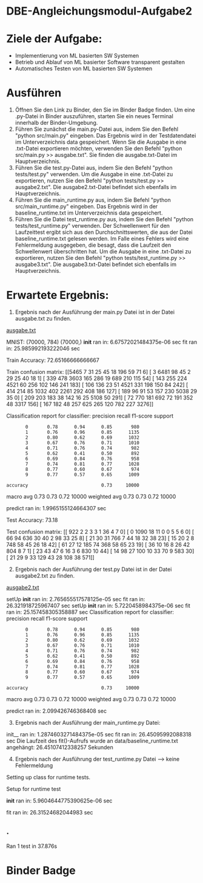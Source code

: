 
# DBE-Angleichungsmodul-Aufgabe2

# Ziele der Aufgabe:
- Implementierung von ML basierten SW Systemen
- Betrieb und Ablauf von ML basierter Software transparent gestalten
- Automatisches Testen von ML basierten SW Systemen

# Ausführen
1. Öffnen Sie den Link zu Binder, den Sie im Binder Badge finden.
Um eine .py-Datei in Binder auszuführen, starten Sie ein neues Terminal innerhalb der Binder-Umgebung.
2. Führen Sie zunächst die main.py-Datei aus, indem Sie den Befehl "python src/main.py" eingeben. Das Ergebnis wird in der Testdatendatei im Unterverzeichnis data gespeichert. Wenn Sie die Ausgabe in eine .txt-Datei exportieren möchten, verwenden Sie den Befehl "python src/main.py >> ausgabe.txt". Sie finden die ausgabe.txt-Datei im Hauptverzeichnis.
3. Führen Sie die test.py-Datei aus, indem Sie den Befehl "python tests/test.py" verwenden. Um die Ausgabe in eine .txt-Datei zu exportieren, nutzen Sie den Befehl "python tests/test.py >> ausgabe2.txt". Die ausgabe2.txt-Datei befindet sich ebenfalls im Hauptverzeichnis.
4. Führen Sie die main_runtime.py aus, indem Sie Befehl "python src/main_runtime.py" eingeben. Das Ergebnis wird in der baseline_runtime.txt im Unterverzeichnis data gespeichert. 
5. Führen Sie die Datei test_runtime.py aus, indem Sie den Befehl "python tests/test_runtime.py" verwenden. Der Schwellenwert für den Laufzeittest ergibt sich aus den Durchschnittswerten, die aus der Datei baseline_runtime.txt gelesen werden. Im Falle eines Fehlers wird eine Fehlermeldung ausgegeben, die besagt, dass die Laufzeit den Schwellenwert überschritten hat.
Um die Ausgabe in eine .txt-Datei zu exportieren, nutzen Sie den Befehl "python tests/test_runtime.py >> ausgabe3.txt". Die ausgabe3.txt-Datei befindet sich ebenfalls im Hauptverzeichnis.

# Erwartete Ergebnis:
1. Ergebnis nach der Ausführung der main.py Datei ist in der Datei ausgabe.txt zu finden.
   
[ausgabe.txt](https://github.com/hienchipham197/DBE-Angleichungsmodul-Aufgabe2/files/14343872/ausgabe.txt)

MNIST: (70000, 784) (70000,)
__init__ ran in: 6.67572021484375e-06 sec
fit ran in: 25.985992193222046 sec

Train Accuracy: 72.65166666666667 

Train confusion matrix:
[[5465    7   31   25   45   18  196   59   71    6]
 [   3 6481   98   45    2   29   25   40   18    1]
 [ 339  478 3603  165  286   19  689  210  115   54]
 [ 143  255  224 4521   60  256  102  146  241  183]
 [ 106  136   23   51 4521  331  198  150   84  242]
 [ 414  214   85 1032  402 2261  292  408  186  127]
 [ 189   96   91   53  157  230 5038   29   35    0]
 [ 209  203  183   38  142   16   25 5108   50  291]
 [  72  770  181  692   72  191  352   48 3317  156]
 [ 167  182   48  257  625  265  120  782  227 3276]]

Classification report for classifier:
               precision    recall  f1-score   support

           0       0.78      0.94      0.85       980
           1       0.76      0.96      0.85      1135
           2       0.80      0.62      0.69      1032
           3       0.67      0.76      0.71      1010
           4       0.71      0.76      0.74       982
           5       0.62      0.41      0.50       892
           6       0.69      0.84      0.76       958
           7       0.74      0.81      0.77      1028
           8       0.77      0.60      0.67       974
           9       0.77      0.57      0.65      1009

    accuracy                           0.73     10000
   macro avg       0.73      0.73      0.72     10000
weighted avg       0.73      0.73      0.72     10000


predict ran in: 1.9965155124664307 sec

Test Accuracy: 73.18 

Test confusion matrix:
[[ 922    2    2    3    3    1   36    4    7    0]
 [   0 1090   18   11    0    0    5    5    6    0]
 [  66   94  636   30   40    2   98   33   25    8]
 [  21   30   31  766    7   44   18   32   38   23]
 [  15   20    2    8  748   58   45   26   18   42]
 [  61   27   12  185   74  368   58   65   23   19]
 [  36   10   16    8   26   42  804    8    7    1]
 [  23   43   47    6   16    3    6  830   10   44]
 [  14   98   27  100   10   33   70    9  583   30]
 [  21   29    9   33  129   43   28  108   38  571]]


2. Ergebnis nach der Ausführung der test.py Datei ist in der Datei ausgabe2.txt zu finden.
   
[ausgabe2.txt](https://github.com/hienchipham197/DBE-Angleichungsmodul-Aufgabe2/files/14343874/ausgabe2.txt)

setUp
__init__ ran in: 2.765655517578125e-05 sec
fit ran in: 26.321918725967407 sec
setUp
__init__ ran in: 5.7220458984375e-06 sec
fit ran in: 25.157458305358887 sec
Classification report for classifier:
               precision    recall  f1-score   support

           0       0.78      0.94      0.85       980
           1       0.76      0.96      0.85      1135
           2       0.80      0.62      0.69      1032
           3       0.67      0.76      0.71      1010
           4       0.71      0.76      0.74       982
           5       0.62      0.41      0.50       892
           6       0.69      0.84      0.76       958
           7       0.74      0.81      0.77      1028
           8       0.77      0.60      0.67       974
           9       0.77      0.57      0.65      1009

    accuracy                           0.73     10000
   macro avg       0.73      0.73      0.72     10000
weighted avg       0.73      0.73      0.72     10000


predict ran in: 2.099426746368408 sec

3. Ergebnis nach der Ausführung der main_runtime.py Datei:

init__ ran in: 1.2874603271484375e-05 sec
fit ran in: 26.45095992088318 sec
Die Laufzeit des fit()-Aufrufs wurde an data/baseline_runtime.txt angehängt: 26.45107412338257 Sekunden

4. Ergebnis nach der Ausführung der test_runtime.py Datei --> keine Fehlermeldung

Setting up class for runtime tests.

Setup for runtime test

__init__ ran in: 5.9604644775390625e-06 sec

fit ran in: 26.31524682044983 sec

.
----------------------------------------------------------------------
Ran 1 test in 37.876s

# Binder Badge

